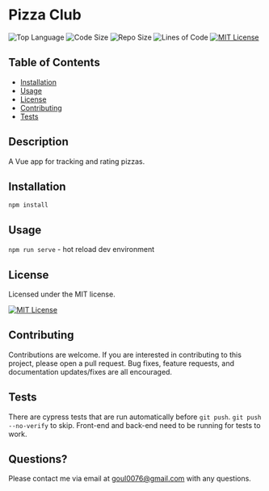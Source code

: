 # Pizza Club
![Top Language](https://img.shields.io/github/languages/top/nobleburgundy/pizza-club?color=blue)
![Code Size](https://img.shields.io/github/languages/code-size/nobleburgundy/pizza-club?color=blue)
![Repo Size](https://img.shields.io/github/repo-size/nobleburgundy/pizza-club?color=blue)
![Lines of Code](https://img.shields.io/tokei/lines/github/nobleburgundy/pizza-club?color=blue)
 [![MIT License](https://img.shields.io/apm/l/atomic-design-ui.svg?color=red)](https://github.com/nobleburgundy/pizza-club/blob/master/LICENSE)


## Table of Contents

- [Installation](#installation)
- [Usage](#usage)
- [License](#license)
- [Contributing](#contributing)
- [Tests](#tests)

## Description 

A Vue app for tracking and rating pizzas.

## Installation

`npm install`


## Usage 

`npm run serve` - hot reload dev environment


## License

Licensed under the MIT license.

[![MIT License](https://img.shields.io/apm/l/atomic-design-ui.svg?color=red)](https://github.com/nobleburgundy/pizza-club/blob/master/LICENSE)

## Contributing

Contributions are welcome. If you are interested in contributing to this project, please open a pull request. Bug fixes, feature requests, and documentation updates/fixes are all encouraged.

## Tests

There are cypress tests that are run automatically before `git push`. `git push --no-verify` to skip. Front-end and back-end need to be running for tests to work.

## Questions? 

Please contact me via email at goul0076@gmail.com with any questions.
